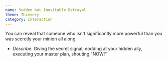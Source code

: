 ```yaml
---
name: Sudden but Inevitable Betrayal
theme: Thievery
category: Interaction
---
```


You can reveal that someone who isn't significantly more powerful than you was secretly your minion all along.

* *Describe*: Giving the secret signal, nodding at your hidden ally, executing your master plan, shouting "NOW!"